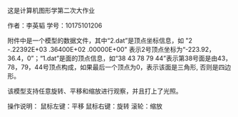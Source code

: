 ﻿这是计算机图形学第二次大作业

作者：李英韬
学号：10175101206

附件中是一个模型的数据文件，其中“2.dat”是顶点坐标信息，如 "2 -.22392E+03  .36400E+02  .00000E+00" 表示2号顶点坐标为“-223.92，36.4，0”；“1.dat”是面的顶点信息，如“38   43   78   79   44”表示第38号面是由43，78，79，44号顶点构成，如果最后一个顶点为0，表示该面是三角形, 否则是四边形。

该模型支持任意旋转、平移和缩放进行观察，并且打上了光照。

操作说明：
鼠标左键：平移
鼠标右键：旋转
滚轮：缩放
